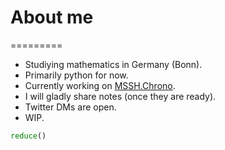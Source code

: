 # About me
=========

* Studiying mathematics in Germany (Bonn).
* Primarily python for now.
* Currently working on [MSSH.Chrono](https://github.com/MathManuelHinz/chrono "Chrono").
* I will gladly share notes (once they are ready).
* Twitter DMs are open.
* WIP.
```python
reduce()
```

